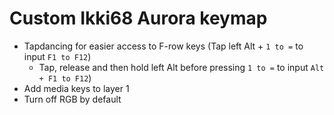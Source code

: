 # Custom Ikki68 Aurora keymap

- Tapdancing for easier access to F-row keys (Tap left Alt + `1 to =` to input `F1 to F12`)
  - Tap, release and then hold left Alt before pressing `1 to =` to input `Alt + F1 to F12`)
- Add media keys to layer 1
- Turn off RGB by default

